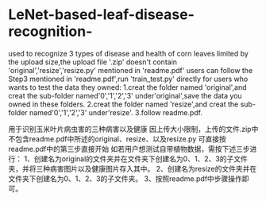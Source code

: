 # LeNet-based-leaf-disease-recognition-
used to recognize 3 types of disease and health of corn leaves
limited by the upload size,the upload file '.zip' doesn't contain 'original','resize','resize.py' mentioned in 'readme.pdf'
users can follow the Step3 mentioned in 'readme.pdf',run 'train_test.py' directly
for users who wants to test the data they owned:
1.creat the folder named 'original',and creat the sub-folder named'0','1','2','3' under'original',save the data you owned in these folders.
2.creat the folder named 'resize',and creat the sub-folder named'0','1','2','3' under'resize'.
3.follow readme.pdf.

用于识别玉米叶片病虫害的三种病害以及健康
因上传大小限制，上传的文件.zip中不包含readme.pdf中所述的original、resize、以及resize.py
可直接按readme.pdf中的第三步直接开始
如若用户想测试自带植物数据，需按下述三步进行：
1、创建名为original的文件夹并在文件夹下创建名为0、1、2、3的子文件夹，并将三种病害图片以及健康图片存入其中。
2、创建名为resize的文件夹并在文件夹下创建名为0、1、2、3的子文件夹。
3、按照readme.pdf中步骤操作即可。
